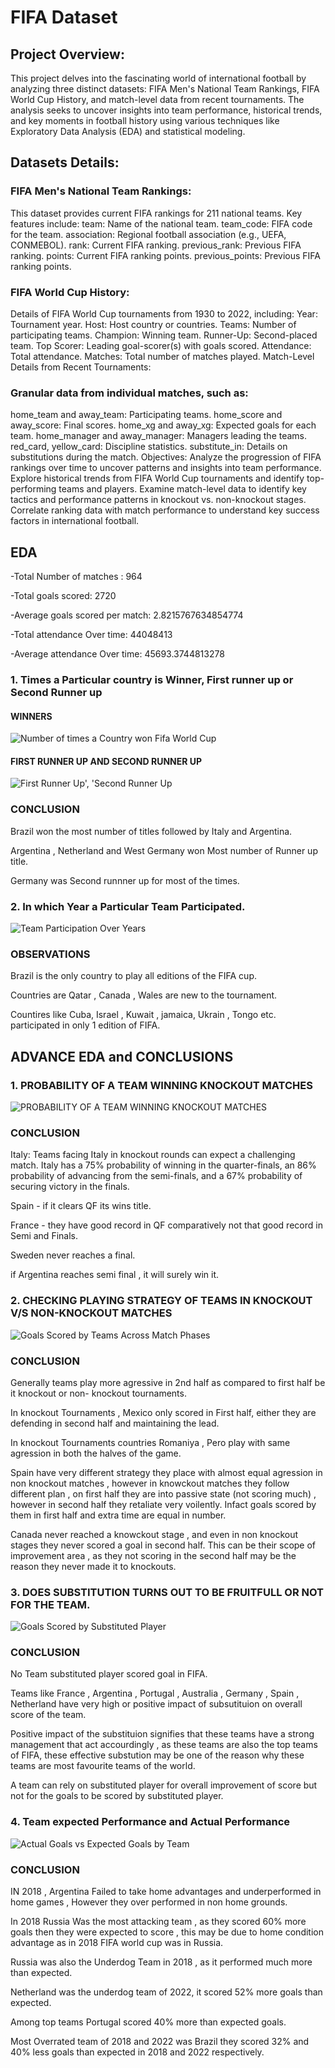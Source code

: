 # FIFA Dataset

## Project Overview:

This project delves into the fascinating world of international football by analyzing three distinct datasets: FIFA Men's National Team Rankings, FIFA World Cup History, and match-level data from recent tournaments. The analysis seeks to uncover insights into team performance, historical trends, and key moments in football history using various techniques like Exploratory Data Analysis (EDA) and statistical modeling.

## Datasets Details:

### FIFA Men's National Team Rankings:

This dataset provides current FIFA rankings for 211 national teams.
Key features include:
team: Name of the national team.
team_code: FIFA code for the team.
association: Regional football association (e.g., UEFA, CONMEBOL).
rank: Current FIFA ranking.
previous_rank: Previous FIFA ranking.
points: Current FIFA ranking points.
previous_points: Previous FIFA ranking points.


### FIFA World Cup History:

Details of FIFA World Cup tournaments from 1930 to 2022, including:
Year: Tournament year.
Host: Host country or countries.
Teams: Number of participating teams.
Champion: Winning team.
Runner-Up: Second-placed team.
Top Scorer: Leading goal-scorer(s) with goals scored.
Attendance: Total attendance.
Matches: Total number of matches played.
Match-Level Details from Recent Tournaments:


### Granular data from individual matches, such as:

home_team and away_team: Participating teams.
home_score and away_score: Final scores.
home_xg and away_xg: Expected goals for each team.
home_manager and away_manager: Managers leading the teams.
red_card, yellow_card: Discipline statistics.
substitute_in: Details on substitutions during the match.
Objectives:
Analyze the progression of FIFA rankings over time to uncover patterns and insights into team performance.
Explore historical trends from FIFA World Cup tournaments and identify top-performing teams and players.
Examine match-level data to identify key tactics and performance patterns in knockout vs. non-knockout stages.
Correlate ranking data with match performance to understand key success factors in international football.

## EDA

-Total Number of matches : 964

-Total goals scored: 2720

-Average goals scored per match: 2.8215767634854774

-Total attendance Over time: 44048413

-Average attendance Over time: 45693.3744813278

### 1. Times a Particular country is Winner, First runner up or  Second Runner up

#### WINNERS

![Number of times a Country won Fifa World Cup](https://github.com/user-attachments/assets/dab8997d-ea22-4a0a-8753-b6c883c33270)

#### FIRST RUNNER UP AND SECOND RUNNER UP

![First Runner Up', 'Second Runner Up](https://github.com/user-attachments/assets/837e4496-ed4e-4ddc-88e6-3f218db00947)

### CONCLUSION

Brazil won the most number of titles followed by Italy and Argentina.

Argentina , Netherland and West Germany won Most number of Runner up title.

Germany was Second runnner up for most of the times.


### 2. In which Year a Particular Team Participated.

![Team Participation Over Years](https://github.com/user-attachments/assets/b4b969fd-cf0c-4d46-b8d8-dd81d31b633e)


### OBSERVATIONS

Brazil is the only country to play all editions of the FIFA cup.

Countries are Qatar , Canada , Wales are new to the tournament.

Countires like Cuba, Israel , Kuwait , jamaica, Ukrain , Tongo etc. participated in only 1 edition of FIFA.



## ADVANCE EDA and CONCLUSIONS

### 1. PROBABILITY OF A TEAM WINNING KNOCKOUT MATCHES

![PROBABILITY OF A TEAM WINNING KNOCKOUT MATCHES](https://github.com/user-attachments/assets/2a5a3b91-07ab-4bd4-9b33-d37b456bc1b5)

### CONCLUSION

Italy: Teams facing Italy in knockout rounds can expect a challenging match. Italy has a 75% probability of winning in the quarter-finals, an 86% probability of advancing from the semi-finals, and a 67% probability of securing victory in the finals.

Spain - if it clears QF its wins title.

France - they have good record in QF comparatively not that good record in Semi and Finals.

Sweden never reaches a final.

if Argentina reaches semi final , it will surely win it.

### 2. CHECKING PLAYING STRATEGY OF TEAMS IN KNOCKOUT V/S NON-KNOCKOUT MATCHES

![Goals Scored by Teams Across Match Phases](https://github.com/user-attachments/assets/f9ced091-07df-423a-b438-e04a1a237dca)

### CONCLUSION
Generally teams play more agressive in 2nd half as compared to first half be it knockout or non- knockout tournaments.

In knockout Tournaments , Mexico only scored in First half, either they are defending in second half and maintaining the lead.

In knockout Tournaments countries Romaniya , Pero play with same agression in both the halves of the game.

Spain have very different strategy they place with almost equal agression in non knockout matches , however in knowckout matches they follow different plan , on first half they are into passive state (not scoring much) , however in second half they retaliate very voilently. Infact goals scored by them in first half and extra time are equal in number.

Canada never reached a knowckout stage , and even in non knockout stages they never scored a goal in second half. This can be their scope of improvement area , as they not scoring in the second half may be the reason they never made it to knockouts.

### 3. DOES SUBSTITUTION TURNS OUT TO BE FRUITFULL  OR NOT FOR THE TEAM.

![Goals Scored by Substituted Player](https://github.com/user-attachments/assets/f3afe7ce-66d2-4bcf-a754-a44495ad4ea5)

### CONCLUSION
No Team substituted player scored goal in FIFA.

Teams like France , Argentina , Portugal , Australia , Germany , Spain , Netherland have very high or positive impact of subsutituion on overall score of the team.

Positive impact of the substituion signifies that these teams have a strong management that act accourdingly , as these teams are also the top teams of FIFA, these effective substution may be one of the reason why these teams are most favourite teams of the world.

A team can rely on substituted player for overall improvement of score but not for the goals to be scored by substituted player.

### 4. Team expected Performance and Actual Performance

![Actual Goals vs  Expected Goals by Team](https://github.com/user-attachments/assets/b575c086-41d3-4679-8e54-3f4d81276f94)

### CONCLUSION
IN 2018 , Argentina Failed to take home advantages and underperformed in home games , However they over performed in non home grounds.

In 2018 Russia Was the most attacking team , as they scored 60% more goals then they were expected to score , this may be due to home condition advantage as in 2018 FIFA world cup was in Russia.

Russia was also the Underdog Team in 2018 , as it performed much more than expected.

Netherland was the underdog team of 2022, it scored 52% more goals than expected.

Among top teams Portugal scored 40% more than expected goals.

Most Overrated team of 2018 and 2022 was Brazil they scored 32% and 40% less goals than expected in 2018 and 2022 respectively.




